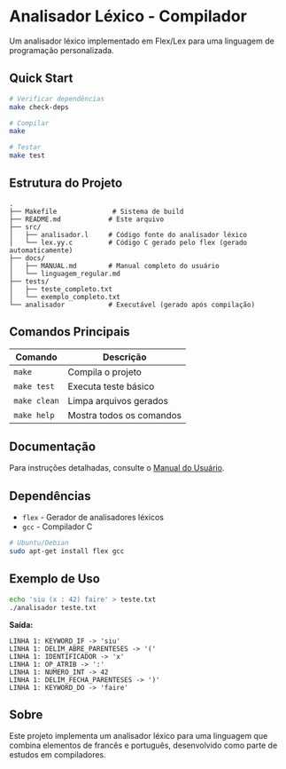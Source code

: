 # Analisador Léxico - Compilador

Um analisador léxico implementado em Flex/Lex para uma linguagem de programação personalizada.

## Quick Start

```bash
# Verificar dependências
make check-deps

# Compilar
make

# Testar
make test
```

## Estrutura do Projeto

```
.
├── Makefile              # Sistema de build
├── README.md            # Este arquivo
├── src/
│   ├── analisador.l     # Código fonte do analisador léxico
│   └── lex.yy.c         # Código C gerado pelo flex (gerado automaticamente)
├── docs/
│   ├── MANUAL.md        # Manual completo do usuário
│   └── linguagem_regular.md
├── tests/
│   ├── teste_completo.txt
│   └── exemplo_completo.txt
└── analisador           # Executável (gerado após compilação)
```

## Comandos Principais

| Comando | Descrição |
|---------|-----------|
| `make` | Compila o projeto |
| `make test` | Executa teste básico |
| `make clean` | Limpa arquivos gerados |
| `make help` | Mostra todos os comandos |

## Documentação

Para instruções detalhadas, consulte o [Manual do Usuário](docs/MANUAL.md).

## Dependências

- `flex` - Gerador de analisadores léxicos
- `gcc` - Compilador C

```bash
# Ubuntu/Debian
sudo apt-get install flex gcc
```

## Exemplo de Uso

```bash
echo 'siu (x : 42) faire' > teste.txt
./analisador teste.txt
```

**Saída:**
```
LINHA 1: KEYWORD_IF -> 'siu'
LINHA 1: DELIM_ABRE_PARENTESES -> '('
LINHA 1: IDENTIFICADOR -> 'x'
LINHA 1: OP_ATRIB -> ':'
LINHA 1: NUMERO_INT -> 42
LINHA 1: DELIM_FECHA_PARENTESES -> ')'
LINHA 1: KEYWORD_DO -> 'faire'
```

## Sobre

Este projeto implementa um analisador léxico para uma linguagem que combina elementos de francês e português, desenvolvido como parte de estudos em compiladores.
